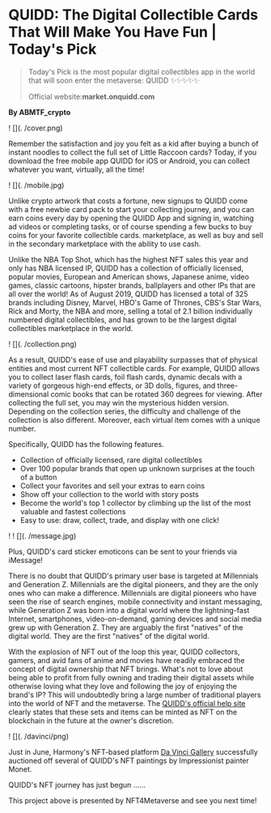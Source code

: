 # QUIDD: The Digital Collectible Cards That Will Make You Have Fun | Today's Pick

> Today's Pick is the most popular digital collectibles app in the world that will soon enter the metaverse: QUIDD ✨✨✨✨✨
>
> Official website:**market.onquidd.com**

**By ABMTF_crypto**

! [](. /cover.png)

Remember the satisfaction and joy you felt as a kid after buying a bunch of instant noodles to collect the full set of Little Raccoon cards? Today, if you download the free mobile app QUIDD for iOS or Android, you can collect whatever you want, virtually, all the time!

! [](. /mobile.jpg)

Unlike crypto artwork that costs a fortune, new signups to QUIDD come with a free newbie card pack to start your collecting journey, and you can earn coins every day by opening the QUIDD App and signing in, watching ad videos or completing tasks, or of course spending a few bucks to buy coins for your favorite collectible cards. marketplace, as well as buy and sell in the secondary marketplace with the ability to use cash.

Unlike the NBA Top Shot, which has the highest NFT sales this year and only has NBA licensed IP, QUIDD has a collection of officially licensed, popular movies, European and American shows, Japanese anime, video games, classic cartoons, hipster brands, ballplayers and other IPs that are all over the world! As of August 2019, QUIDD has licensed a total of 325 brands including Disney, Marvel, HBO's Game of Thrones, CBS's Star Wars, Rick and Morty, the NBA and more, selling a total of 2.1 billion individually numbered digital collectibles, and has grown to be the largest digital collectibles marketplace in the world.

! [](. /collection.png)

As a result, QUIDD's ease of use and playability surpasses that of physical entities and most current NFT collectible cards. For example, QUIDD allows you to collect laser flash cards, foil flash cards, dynamic decals with a variety of gorgeous high-end effects, or 3D dolls, figures, and three-dimensional comic books that can be rotated 360 degrees for viewing. After collecting the full set, you may win the mysterious hidden version. Depending on the collection series, the difficulty and challenge of the collection is also different. Moreover, each virtual item comes with a unique number.

Specifically, QUIDD has the following features.

- Collection of officially licensed, rare digital collectibles
- Over 100 popular brands that open up unknown surprises at the touch of a button
- Collect your favorites and sell your extras to earn coins
- Show off your collection to the world with story posts
- Become the world's top 1 collector by climbing up the list of the most valuable and fastest collections
- Easy to use: draw, collect, trade, and display with one click!

! ! [](. /message.jpg)

Plus, QUIDD's card sticker emoticons can be sent to your friends via iMessage!

There is no doubt that QUIDD's primary user base is targeted at Millennials and Generation Z. Millennials are the digital pioneers, and they are the only ones who can make a difference. Millennials are digital pioneers who have seen the rise of search engines, mobile connectivity and instant messaging, while Generation Z was born into a digital world where the lightning-fast Internet, smartphones, video-on-demand, gaming devices and social media grew up with Generation Z. They are arguably the first "natives" of the digital world. They are the first "natives" of the digital world.

With the explosion of NFT out of the loop this year, QUIDD collectors, gamers, and avid fans of anime and movies have readily embraced the concept of digital ownership that NFT brings. What's not to love about being able to profit from fully owning and trading their digital assets while otherwise loving what they love and following the joy of enjoying the brand's IP? This will undoubtedly bring a large number of traditional players into the world of NFT and the metaverse. The [QUIDD's official help site](https://intercom.help/quidd/en/) clearly states that these sets and items can be minted as NFT on the blockchain in the future at the owner's discretion.

! [](. /davinci/png)

Just in June, Harmony's NFT-based platform [Da Vinci Gallery](https://davinci.gallery/) successfully auctioned off several of QUIDD's NFT paintings by Impressionist painter Monet.

QUIDD's NFT journey has just begun ......

This project above is presented by NFT4Metaverse and see you next time!
